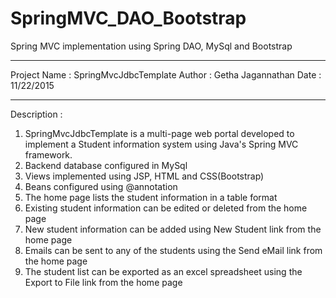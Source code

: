 # SpringMVC_DAO_Bootstrap
Spring MVC  implementation using Spring DAO, MySql and Bootstrap
*******************************************************************************
Project Name : SpringMvcJdbcTemplate
Author       : Getha Jagannathan
Date         : 11/22/2015
*******************************************************************************

Description  : 

1. SpringMvcJdbcTemplate is a multi-page web portal developed to implement a Student information system using Java's Spring MVC framework.
2. Backend database configured in MySql
3. Views implemented using JSP, HTML and CSS(Bootstrap)
4. Beans configured using @annotation
5. The home page lists the student information in a table format
6. Existing student information can be edited or deleted from the home page
7. New student information can be added using New Student link from the home page
8. Emails can be sent to any of the students using the Send eMail link from the home page
9. The student list can be exported as an excel spreadsheet using the Export to File link from the home page


